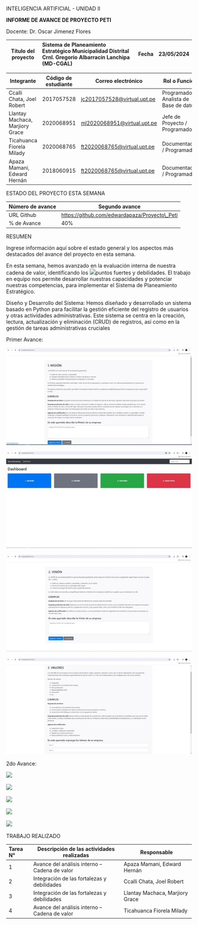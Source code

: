 ﻿INTELIGENCIA ARTIFICIAL - UNIDAD II 

**INFORME DE AVANCE DE PROYECTO PETI** 

Docente: Dr. Oscar Jimenez Flores 



|Título del proyecto |**Sistema de Planeamiento Estratégico Municipalidad Distrital Crnl. Gregorio Albarracín Lanchipa (MD-CGAL)** |Fecha |**23/05/2024** |
| - | :- | - | - |



|Integrante |Código de estudiante |Correo electrónico |Rol o Función |
| - | - | - | - |
|Ccalli Chata, Joel Robert |2017057528 |jc2017057528@virtual.upt.pe |Programador / Analista de Base de datos|
|Llantay Machaca, Marjiory Grace |2020068951 |ml2020068951@virtual.upt.pe |Jefe de Proyecto / Programador|
|Ticahuanca Fiorela Milady |2020068765|ft2020068765@virtual.upt.pe |Documentador / Programador|
|Apaza Mamani, Edward Hernán |2018060915 |ft2020068765@virtual.upt.pe |Documentador / Programador|

ESTADO DEL PROYECTO ESTA SEMANA 



|Número de avance |Segundo avance |
| - | - |
|URL Github |https://github.com/edwardapaza/Proyecto\_Peti |
|% de Avance |40% |

RESUMEN 

Ingrese información aquí sobre el estado general y los aspectos más destacados del avance del proyecto en esta semana. 

En esta semana, hemos avanzado en la evaluación interna de nuestra cadena de valor, identificando los ![](Aspose.Words.dc5f6138-d4e3-4d11-b7b5-754e48306747.001.png)puntos fuertes y debilidades. El trabajo en equipo nos permite desarrollar nuestras capacidades y potenciar nuestras competencias, para implementar el Sistema de Planeamiento Estratégico.  

Diseño y Desarrollo del Sistema: Hemos diseñado y desarrollado un sistema basado en Python para facilitar la gestión eficiente del registro de usuarios y otras actividades administrativas. Este sistema se centra en la creación,  lectura,  actualización  y  eliminación  (CRUD)  de  registros,  así  como  en  la  gestión  de  tareas administrativas cruciales

Primer Avance: 

![](Aspose.Words.dc5f6138-d4e3-4d11-b7b5-754e48306747.002.jpeg)

![](Aspose.Words.dc5f6138-d4e3-4d11-b7b5-754e48306747.003.jpeg)

![](Aspose.Words.dc5f6138-d4e3-4d11-b7b5-754e48306747.004.jpeg)

![](Aspose.Words.dc5f6138-d4e3-4d11-b7b5-754e48306747.005.jpeg)

2do Avance: 

![](Aspose.Words.dc5f6138-d4e3-4d11-b7b5-754e48306747.006.png)

![](Aspose.Words.dc5f6138-d4e3-4d11-b7b5-754e48306747.007.png)

![](Aspose.Words.dc5f6138-d4e3-4d11-b7b5-754e48306747.008.png)

![](Aspose.Words.dc5f6138-d4e3-4d11-b7b5-754e48306747.009.png)

![](Aspose.Words.dc5f6138-d4e3-4d11-b7b5-754e48306747.010.png)

TRABAJO REALIZADO 



|**Tarea N°** |**Descripción de las actividades realizadas** |**Responsable** |
| :- | - | - |
|1 |Avance del análisis interno – Cadena de valor |Apaza Mamani, Edward Hernán|
|2 |Integración de las fortalezas y debilidades  |Ccalli Chata, Joel Robert|
|3 |Integración de las fortalezas y debilidades  |Llantay Machaca, Marjiory Grace|
|4 |Avance del análisis interno – Cadena de valor |Ticahuanca Fiorela Milady|

